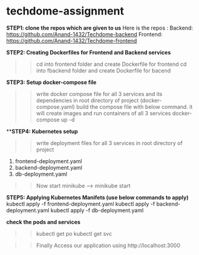 # techdome-assignment

**STEP1: clone the repos which are given to us**
Here is the repos :
Backend: https://github.com/Anand-1432/Techdome-backend
Frontend: https://github.com/Anand-1432/Techdome-frontend

**STEP2: Creating Dockerfiles for Frontend and Backend services**
>>cd into frontend folder and create Dockerfile for frontend
>>cd into fbackend folder and create Dockerfile for bacend

**STEP3: Setup docker-compose file** 
>>write docker compose file for all 3 services and its dependencies in root directory of project (docker-compose.yaml)
>>build the compose file with below command. it will create images and run containers of all 3 services
    docker-compose up -d

****STEP4: Kubernetes setup** 
>>write deployment files for all 3 services in root directory of project
1. frontend-deployment.yaml
2. backend-deployment.yaml
3. db-deployment.yaml

>>Now start minikube --> minikube start

**STEP5: Applying Kubernetes Manifets (use below commands to apply)**
kubectl apply -f frontend-deployment.yaml
kubectl apply -f backend-deployment.yaml
kubectl apply -f db-deployment.yaml

**check the pods and services**
>>kubectl get po
>>kubectl get svc

>>Finally Access our application using
http://localhost:3000


